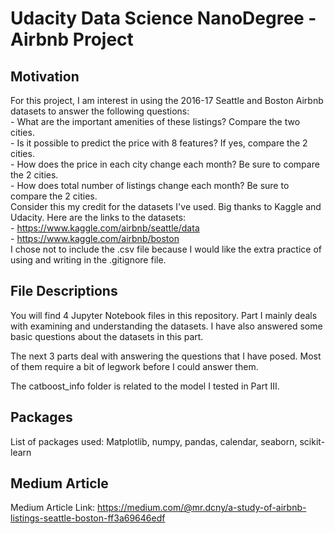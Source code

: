 # Udacity Data Science NanoDegree - Airbnb Project
## Motivation
For this project, I am interest in using the 2016-17 Seattle and Boston Airbnb datasets to answer the following questions: <br>
    - What are the important amenities of these listings? Compare the two cities. <br>
    - Is it possible to predict the price with 8 features? If yes, compare the 2 cities. <br>
    - How does the price in each city change each month? Be sure to compare the 2 cities. <br>
    - How does total number of listings change each month? Be sure to compare the 2 cities. <br>
 Consider this my credit for the datasets I've used. Big thanks to Kaggle and Udacity. Here are the links to the datasets: <br>
    - https://www.kaggle.com/airbnb/seattle/data <br>
    - https://www.kaggle.com/airbnb/boston <br>
I chose not to include the .csv file because I would like the extra practice of using and writing in the .gitignore file.

## File Descriptions
You will find 4 Jupyter Notebook files in this repository. Part I mainly deals with examining and understanding the datasets. I have also answered some basic questions about the datasets in this part.

The next 3 parts deal with answering the questions that I have posed. Most of them require a bit of legwork before I could answer them.

The catboost_info folder is related to the model I tested in Part III.

## Packages
List of packages used: Matplotlib, numpy, pandas, calendar, seaborn, scikit-learn

## Medium Article
Medium Article Link: https://medium.com/@mr.dcny/a-study-of-airbnb-listings-seattle-boston-ff3a69646edf
